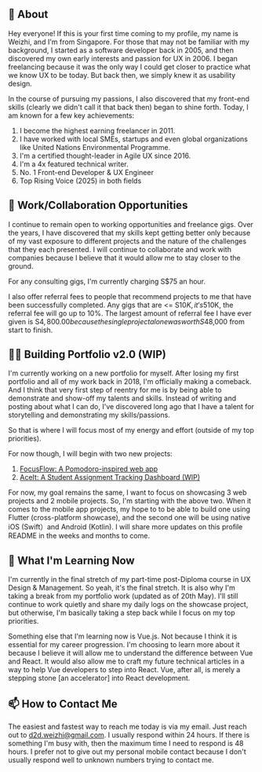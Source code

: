 ## 👋 About

Hey everyone! If this is your first time coming to my profile, my name is Weizhi, and I'm from Singapore. For those that may not be familiar with my background, I started as a software developer back in 2005, and then discovered my own early interests and passion for UX in 2006. I began freelancing because it was the only way I could get closer to practice what we know UX to be today. But back then, we simply knew it as usability design. 

In the course of pursuing my passions, I also discovered that my front-end skills (clearly we didn't call it that back then) began to shine forth. Today, I am known for a few key achievements:

1. I become the highest earning freelancer in 2011.
2. I have worked with local SMEs, startups and even global organizations like United Nations Environmental Programme.
3. I'm a certified thought-leader in Agile UX since 2016.
4. I'm a 4x featured technical writer.
5. No. 1 Front-end Developer & UX Engineer
6. Top Rising Voice (2025) in both fields

## 👀 Work/Collaboration Opportunities

I continue to remain open to working opportunities and freelance gigs. Over the years, I have discovered that my skills kept getting better only because of my vast exposure to different projects and the nature of the challenges that they each presented. I will continue to collaborate and work with companies because I believe that it would allow me to stay closer to the ground.

For any consulting gigs, I'm currently charging S$75 an hour. 

I also offer referral fees to people that recommend projects to me that have been successfully completed. Any gigs that are <= S$10K, it's 5% referral fee. Anything beyond S$10K, the referral fee will go up to 10%. The largest amount of referral fee I have ever given is S$4,800.00 because the single project alone was worth S$48,000 from start to finish.

## 🧑‍💻 Building Portfolio v2.0 (WIP)

I'm currently working on a new portfolio for myself. After losing my first portfolio and all of my work back in 2018, I'm officially making a comeback. And I think that very first step of reentry for me is by being able to demonstrate and show-off my talents and skills. Instead of writing and posting about what I can do, I've discovered long ago that I have a talent for storytelling and demonstrating my skills/passions.

So that is where I will focus most of my energy and effort (outside of my top priorities).

For now though, I will begin with two new projects:

1. [FocusFlow: A Pomodoro-inspired web app](https://github.com/d2d-weizhi/focus-flow)
2. [AceIt: A Student Assignment Tracking Dashboard (WIP)](https://github.com/d2d-weizhi/aceit-web)

For now, my goal remains the same, I want to focus on showcasing 3 web projects and 2 mobile projects. So, I'm starting with the above two. When it comes to the mobile app projects, my hope to to be able to build one using Flutter (cross-platform showcase), and the second one will be using native iOS (Swift）and Android (Kotlin). I will share more updates on this profile README in the weeks and months to come.

## 🌱 What I'm Learning Now

I'm currently in the final stretch of my part-time post-Diploma course in UX Design & Management. So yeah, it's the final stretch. It is also why I'm taking a break from my portfolio work (updated as of 20th May). I'll still continue to work quietly and share my daily logs on the showcase project, but otherwise, I'm basically taking a step back while I focus on my top priorities.

Something else that I'm learning now is Vue.js. Not because I think it is essential for my career progression. I'm choosing to learn more about it because I believe it will allow me to understand the difference between Vue and React. It would also allow me to craft my future technical articles in a way to help Vue developers to step into React. Vue, after all, is merely a stepping stone [an accelerator] into React development.

## 📫 How to Contact Me

The easiest and fastest way to reach me today is via my email. Just reach out to [d2d.weizhi@gmail.com](mailto:d2d.weizhi@gmail.com). I usually respond within 24 hours. If there is something I'm busy with, then the maximum time I need to respond is 48 hours. I prefer not to give out my personal mobile contact because I don't usually respond well to unknown numbers trying to contact me.

<!---
d2d-weizhi/d2d-weizhi is a ✨ special ✨ repository because its `README.md` (this file) appears on your GitHub profile.
You can click the Preview link to take a look at your changes.
--->
